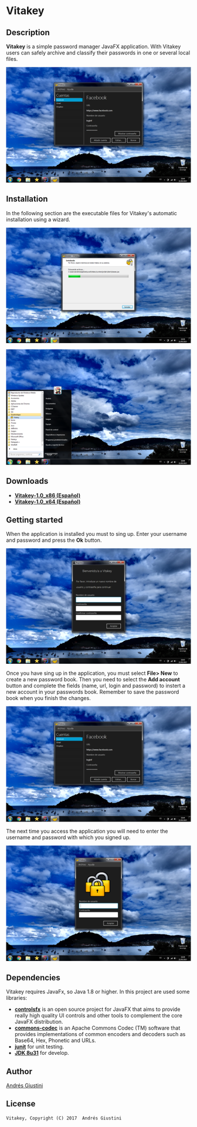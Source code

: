 # Vitakey
## Description
**Vitakey** is a simple password manager JavaFX application. With Vitakey users can safely archive and classify their passwords in one or several local files.

![](https://raw.githubusercontent.com/giustini/giustini.github.io/master/resources/vitakey/img/05.png)

## Installation
In the following section are the executable files for Vitakey's automatic installation using a wizard.

![](https://raw.githubusercontent.com/giustini/giustini.github.io/master/resources/vitakey/img/03.png)

![](https://raw.githubusercontent.com/giustini/giustini.github.io/master/resources/vitakey/img/06.png)

## Downloads

 - [**Vitakey-1.0_x86 (Español)**](https://github.com/giustini/giustini.github.io/blob/master/resources/vitakey/installers/Vitakey-1.0_x86.exe?raw=true)
 - [**Vitakey-1.0_x64 (Español)**](https://github.com/giustini/giustini.github.io/blob/master/resources/vitakey/installers/Vitakey-1.0_x64.exe?raw=true)


## Getting started
When the application is installed you must to sing up. Enter your username and password and press the **Ok** button.

![](https://raw.githubusercontent.com/giustini/giustini.github.io/master/resources/vitakey/img/04.png)

Once you have sing up in the application, you must select **File> New** to create a new password book. Then you need to select the **Add account** button and complete the fields (name, url, login and password) to instert a new account in your passwords book. Remember to save the password book when you finish the changes.

![](https://raw.githubusercontent.com/giustini/giustini.github.io/master/resources/vitakey/img/05.png)

The next time you access the application you will need to enter the username and password with which you signed up.

![](https://raw.githubusercontent.com/giustini/giustini.github.io/master/resources/vitakey/img/07.png)

## Dependencies
Vitakey requires JavaFx, so Java 1.8 or higher. In this project are used some libraries:

 - [**controlsfx**](http://fxexperience.com/controlsfx/) is an open source project for JavaFX that aims to provide really high quality UI controls and other tools to complement the core JavaFX distribution.
 - [**commons-codec**](https://commons.apache.org/proper/commons-codec/) is an Apache Commons Codec (TM) software that provides implementations of common encoders and decoders such as Base64, Hex, Phonetic and URLs.
 - [**junit**](http://junit.org/junit4/) for unit testing.
 - [**JDK 8u31**](http://www.oracle.com/technetwork/java/javase/8u31-relnotes-2389094.html) for develop.

## Author
[Andrés Giustini](http://giustini.github.io)
## License
    Vitakey, Copyright (C) 2017  Andrés Giustini